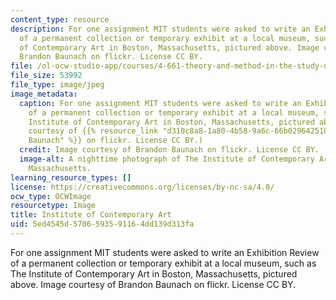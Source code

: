 ```yaml
---
content_type: resource
description: For one assignment MIT students were asked to write an Exhibition Review
  of a permanent collection or temporary exhibit at a local museum, such as The Institute
  of Contemporary Art in Boston, Massachusetts, pictured above. Image courtesy of
  Brandon Baunach on flickr. License CC BY.
file: /ol-ocw-studio-app/courses/4-661-theory-and-method-in-the-study-of-architecture-and-art-fall-2015/5ed4545d5706593591164dd139d313fa_4-661f15.jpg
file_size: 53992
file_type: image/jpeg
image_metadata:
  caption: For one assignment MIT students were asked to write an Exhibition Review
    of a permanent collection or temporary exhibit at a local museum, such as The
    Institute of Contemporary Art in Boston, Massachusetts, pictured above. (Image
    courtesy of {{% resource_link "d310c8a8-1a80-4b58-9a6c-66b029642510" "Brandon
    Baunach" %}} on flickr. License CC BY.)
  credit: Image courtesy of Brandon Baunach on flickr. License CC BY.
  image-alt: A nighttime photograph of The Institute of Contemporary Art in Boston,
    Massachusetts.
learning_resource_types: []
license: https://creativecommons.org/licenses/by-nc-sa/4.0/
ocw_type: OCWImage
resourcetype: Image
title: Institute of Contemporary Art
uid: 5ed4545d-5706-5935-9116-4dd139d313fa
---
```

For one assignment MIT students were asked to write an Exhibition Review of a permanent collection or temporary exhibit at a local museum, such as The Institute of Contemporary Art in Boston, Massachusetts, pictured above. Image courtesy of Brandon Baunach on flickr. License CC BY.